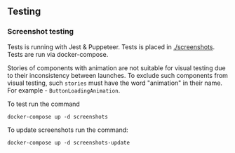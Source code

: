 ## Testing

### Screenshot testing

Tests is running with Jest & Puppeteer.
Tests is placed in [./screenshots](./screenshots).
Tests are run via docker-compose.

Stories of components with animation are not suitable for visual testing due to their inconsistency between launches. To exclude such components from visual testing, such `stories` must have the word "animation" in their name. For example - `ButtonLoadingAnimation`.

To test run the command

```
docker-compose up -d screenshots
```

To update screenshots run the command:

```
docker-compose up -d screenshots-update
```
